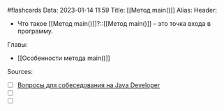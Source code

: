 #flashcards
Data: 2023-01-14 11:59
Title: [[Метод main()]]
Alias:
Header:

- Что такое [[Метод main()]]?::[[Метод main()]] – это точка входа в программу.
<!--SR:!2023-02-06,2,150-->



Главы:
- [[Особенности метода main()]]


Sources:
- [ ] [Вопросы для собеседования на Java Developer](https://github.com/enhorse/java-interview/blob/master/README.md#%D0%9E%D0%9E%D0%9F)
- [ ] []()
- [ ] []()
